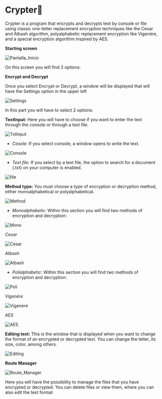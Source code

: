 # Crypter🔐
Crypter is a program that encrypts and decrypts text by console or file using classic one-letter replacement encryption techniques like the Cesar and Atbash algorithm, polyalphabetic replacement encryption like Vigenère, and a special encryption algorithm inspired by AES.

**Starting screen**

![Pantalla_Inicio](https://github.com/ValeArias07/Crypter-/blob/master/src/images/Pantalla_Inicio.PNG)

On this screen you will find 3 options:

**Encrypt and Decrypt**

Once you select Encrypt or Decrypt, a window will be displayed that will have the Settings option in the upper left

![Settings](https://github.com/ValeArias07/Crypter-/blob/master/src/images/Setting_Encrypt.png)

In this part you will have to select 2 options:

**TextInput:** Here you will have to choose if you want to enter the text through the console or through a text file.

![TxtInput](https://github.com/ValeArias07/Crypter-/blob/master/src/images/Setting_TxtInput.png)

- _Cosole:_ If you select console, a window opens to write the text.
          
![Console](https://github.com/ValeArias07/Crypter-/blob/master/src/images/Setting_Console.png)
         
- _Text file:_ If you select by a text file, the option to search for a document (.txt) on your computer is enabled.
          
![file](https://github.com/ValeArias07/Crypter-/blob/master/src/images/Setting_File.png)

**Method type:** You must choose a type of encryption or decryption method, either monoalphabetical or polyalphabetical.

![Method](https://github.com/ValeArias07/Crypter-/blob/master/src/images/Setting_Method.png)

- _Monoalphabetic:_ Within this section you will find two methods of encryption and decryption:

![Mono](https://github.com/ValeArias07/Crypter-/blob/master/src/images/Setting_Mono.png)

_Cesar_

![Cesar](https://github.com/ValeArias07/Crypter-/blob/master/src/images/Cesar_Encrypt.png)

_Atbash_

![Atbash](https://github.com/ValeArias07/Crypter-/blob/master/src/images/Atbash_Encrypt.png)

- _Polialphabetic:_ Within this section you will find two methods of encryption and decryption:

![Poli](https://github.com/ValeArias07/Crypter-/blob/master/src/images/Setting_Poli.png)

_Vigenère_

![Vigenere](https://github.com/ValeArias07/Crypter-/blob/master/src/images/Vigenere_Encrypt.png)

_AES_

![AES](https://github.com/ValeArias07/Crypter-/blob/master/src/images/AES_Encrypt.png)

**Editing text:** This is the window that is displayed when you want to change the format of an encrypted or decrypted text. You can change the letter, its size, color, among others.

![Editing](https://github.com/ValeArias07/Crypter-/blob/master/src/images/EnDecriptTxt.png)

**Route Manager**

![Route_Manager](https://github.com/ValeArias07/Crypter-/blob/master/src/images/Route_Manager.png)

Here you will have the possibility to manage the files that you have encrypted or decrypted. You can delete files or view them, where you can also edit the text format
